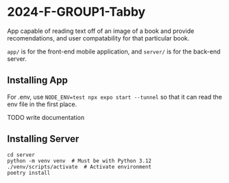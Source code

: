 # 2024-F-GROUP1-Tabby

App capable of reading text off of an image of a book and provide recomendations,
and user compatability for that particular book.

`app/` is for the front-end mobile application, and `server/` is for the
back-end server.

## Installing App

For .env, use 
`NODE_ENV=test npx expo start --tunnel`
so that it can read the env file in the first place.

TODO write documentation

## Installing Server

```
cd server
python -m venv venv  # Must be with Python 3.12
./venv/scripts/activate  # Activate environment
poetry install
```

